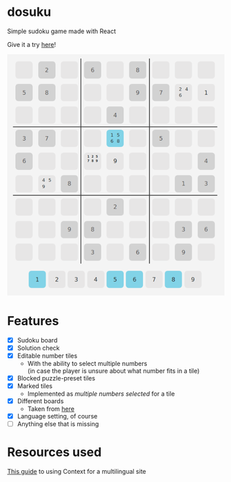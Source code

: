 # dosuku

Simple sudoku game made with React

Give it a try [here](https://toberge.github.io/dosuku/)!

![Demo picture: Sudoku game in progress](res/demo.png)

# Features

- [x] Sudoku board
- [x] Solution check
- [x] Editable number tiles
  - With the ability to select multiple numbers  
    (in case the player is unsure about what number fits in a tile)
- [x] Blocked puzzle-preset tiles
- [x] Marked tiles
  - Implemented as _multiple numbers selected_ for a tile
- [x] Different boards
  - Taken from [here](https://dingo.sbs.arizona.edu/~sandiway/sudoku/examples.html)
- [x] Language setting, of course
- [ ] Anything else that is missing

# Resources used

[This guide](https://dev.to/halilcanozcelik/create-a-multi-language-website-with-react-context-api-4i27)
to using Context for a multilingual site